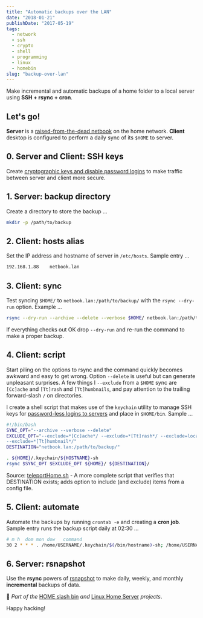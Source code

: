 ```yaml
---
title: "Automatic backups over the LAN"
date: "2018-01-21"
publishDate: "2017-05-19"
tags:
  - network
  - ssh
  - crypto
  - shell
  - programming
  - linux
  - homebin
slug: "backup-over-lan"
---
```


Make incremental and automatic backups of a home folder to a local server using **SSH + rsync + cron**.

## Let's go!

**Server** is a [raised-from-the-dead netbook](https://www.circuidipity.com/laptop-home-server) on the home network. **Client** desktop is configured to perform a daily sync of its `$HOME` to server.

## 0. Server and Client: SSH keys

Create [cryptographic keys and disable password logins](https://www.circuidipity.com/secure-remote-access-using-ssh-keys) to make traffic between server and client more secure.

## 1. Server: backup directory

Create a directory to store the backup ...

```bash
mkdir -p /path/to/backup                                             
```

## 2. Client: hosts alias

Set the IP address and hostname of server in `/etc/hosts`. Sample entry ...

```bash
192.168.1.88    netbook.lan
```

## 3. Client: sync

Test syncing `$HOME/` to `netbook.lan:/path/to/backup/` with the `rsync --dry-run` option. Example ...

```bash
rsync --dry-run --archive --delete --verbose $HOME/ netbook.lan:/path/to/backup/
```

If everything checks out OK drop `--dry-run` and re-run the command to make a proper backup.

## 4. Client: script

Start piling on the options to rsync and the command quickly becomes awkward and easy to get wrong. Option `--delete` is useful but can generate unpleasant surprises. A few things I `--exclude` from a `$HOME` sync are `[Cc]ache` and `[Tt]rash` and `[Tt]humbnails`, and pay attention to the trailing forward-slash `/` on directories.

I create a shell script that makes use of the `keychain` utility to manage SSH keys for [password-less logins to servers](https://www.circuidipity.com/secure-remote-access-using-ssh-keys) and place in `$HOME/bin`. Sample ...

```bash
#!/bin/bash                                                                     
SYNC_OPT="--archive --verbose --delete"
EXCLUDE_OPT="--exclude=*[Cc]ache*/ --exclude=*[Tt]rash*/ --exclude=local/ \
--exclude=*[Tt]humbnail*/"
DESTINATION="netbook.lan:/path/to/backup/"

. ${HOME}/.keychain/${HOSTNAME}-sh                                              
rsync $SYNC_OPT $EXCLUDE_OPT ${HOME}/ ${DESTINATION}/
```

Source: [teleportHome.sh](https://github.com/vonbrownie/homebin/blob/master/teleportHome.sh) - A more complete script that verifies that DESTINATION exists; adds option to include (and exclude) items from a config file.

## 5. Client: automate

Automate the backups by running `crontab -e` and creating a **cron job**. Sample entry runs the backup script daily at 02:30 ...

```bash
# m h  dom mon dow   command
30 2 * * * . /home/USERNAME/.keychain/$(/bin/hostname)-sh; /home/USERNAME/bin/teleportHome.sh netbook.lan:/path/to/backup/
```

## 6. Server: rsnapshot

Use the **rsync** powers of [rsnapshot](https://www.circuidipity.com/rsnapshot/) to make daily, weekly, and monthly **incremental** backups of data.

:penguin: *Part of the* [HOME slash bin](https://www.circuidipity.com/homebin/) *and* [Linux Home Server](https://www.circuidipity.com/home-server/) *projects*.

Happy hacking!
